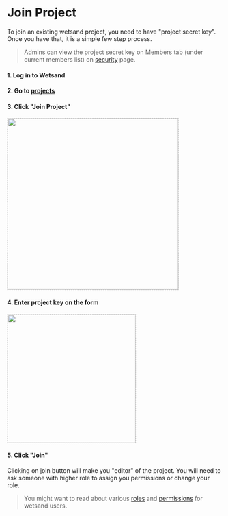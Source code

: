 # Join Project
To join an existing wetsand project, you need to have "project secret key". Once you have that, it is a simple few step process.

> Admins can view the project secret key on Members tab (under current members list) on [security](https://console.amrayn.com/security#members) page.

#### 1. Log in to Wetsand

#### 2. Go to [projects](https://console.amrayn.com/projects)

#### 3. Click "Join Project"

<img src="https://i.imgur.com/CPZlm9x.png" style="width:400px;border:1px dashed #ccc;"/>

#### 4. Enter project key on the form

<img src="https://i.imgur.com/jH9prRI.png" style="width:300px;border:1px dashed #ccc;"/>

#### 5. Click "Join"
Clicking on join button will make you "editor" of the project. You will need to ask someone with higher role to assign you permissions or change your role.

> You might want to read about various [roles](/security/roles.md) and [permissions](/security/permissions.md) for wetsand users.
